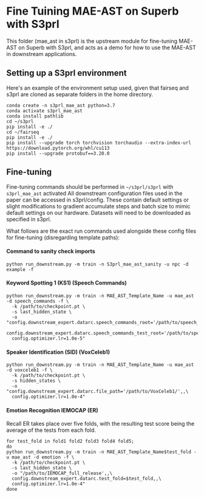 # Fine Tuining MAE-AST on Superb with S3prl

This folder (mae_ast in s3prl) is the upstream module for fine-tuning MAE-AST on Superb with S3prl, and acts as a demo for how to use the MAE-AST in downstream applications.

## Setting up a S3prl environment
Here's an example of the environment setup used, given that fairseq and s3prl are cloned as separate folders in the home directory.

```
conda create -n s3prl_mae_ast python=3.7
conda activate s3prl_mae_ast
conda install pathlib
cd ~/s3prl
pip install -e ./
cd ~/fairseq
pip install -e ./
pip install --upgrade torch torchvision torchaudio --extra-index-url https://download.pytorch.org/whl/cu113
pip install --upgrade protobuf==3.20.0
```

## Fine-tuning

Fine-tuning commands should be performed in ``~/s3prl/s3prl`` with ``s3prl_mae_ast`` activated
All downstream configuration files used in the paper can be accessed in s3prl/config. These contain default settings or slight modifications to gradient accumulate steps and batch size to mimic default settings on our hardware. Datasets will need to be downloaded as specified in s3prl.

What follows are the exact run commands used alongside these config files for fine-tuning (disregarding template paths):
#### Command to sanity check imports
```
python run_downstream.py -m train -n S3prl_mae_ast_sanity -u npc -d example -f
```

#### Keyword Spotting 1 (KS1) (Speech Commands)
```
python run_downstream.py -m train -n MAE_AST_Template_Name -u mae_ast -d speech_commands -f \
  -k /path/to/checkpoint.pt \
  -s last_hidden_state \
  -o "config.downstream_expert.datarc.speech_commands_root='/path/to/speech_commands_v0.01/',,\
  config.downstream_expert.datarc.speech_commands_test_root='/path/to/speech_commands_test_set_v0.01/',,\
  config.optimizer.lr=1.0e-5"
```

#### Speaker Identification (SID) (VoxCeleb1)
```
python run_downstream.py -m train -n MAE_AST_Template_Name -u mae_ast -d voxceleb1 -f \
  -k /path/to/checkpoint.pt \
  -s hidden_states \
  -o "config.downstream_expert.datarc.file_path='/path/to/VoxCeleb1/',,\
  config.optimizer.lr=1.0e-4"
```

#### Emotion Recognition IEMOCAP (ER)
Recall ER takes place over five folds, with the resulting test score being the average of the tests from each fold.
```
for test_fold in fold1 fold2 fold3 fold4 fold5;
do
python run_downstream.py -m train -n MAE_AST_Template_Name$test_fold -u mae_ast -d emotion -f \
  -k /path/to/checkpoint.pt \
  -s last_hidden_state \
  -o "/path/to/IEMOCAP_full_release',,\
  config.downstream_expert.datarc.test_fold=$test_fold,,\
  config.optimizer.lr=1.0e-4"
done
```

